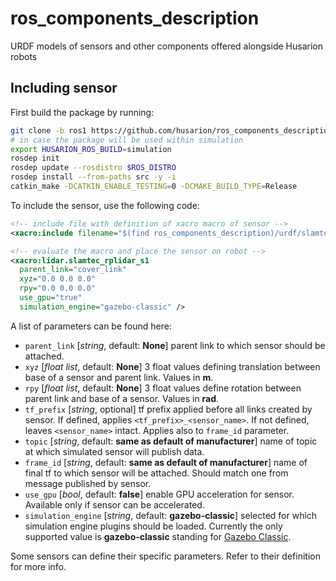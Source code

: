 # ros_components_description
URDF models of sensors and other components offered alongside Husarion robots

## Including sensor

First build the package by running:
``` bash
git clone -b ros1 https://github.com/husarion/ros_components_description.git
# in case the package will be used within simulation
export HUSARION_ROS_BUILD=simulation
rosdep init
rosdep update --rosdistro $ROS_DISTRO
rosdep install --from-paths src -y -i
catkin_make -DCATKIN_ENABLE_TESTING=0 -DCMAKE_BUILD_TYPE=Release
```

To include the sensor, use the following code:
``` xml
<!-- include file with definition of xacro macro of sensor -->
<xacro:include filename="$(find ros_components_description)/urdf/slamtec_rplidar_s1.urdf.xacro" ns="lidar" />

<!-- evaluate the macro and place the sensor on robot -->
<xacro:lidar.slamtec_rplidar_s1
  parent_link="cover_link"
  xyz="0.0 0.0 0.0"
  rpy="0.0 0.0 0.0"
  use_gpu="true"
  simulation_engine="gazebo-classic" />
```

A list of parameters can be found here:
- `parent_link` [*string*, default: **None**] parent link to which sensor should be attached.
- `xyz` [*float list*, default: **None**] 3 float values defining translation between base of a sensor and parent link. Values in **m**.
- `rpy` [*float list*, default: **None**] 3 float values define rotation between parent link and base of a sensor. Values in **rad**.
- `tf_prefix` [*string*, optional] tf prefix applied before all links created by sensor. If defined, applies `<tf_prefix>_<sensor_name>`. If not defined, leaves `<sensor_name>` intact. Applies also to `frame_id` parameter. 
- `topic` [*string*, default: **same as default of manufacturer**] name of topic at which simulated sensor will publish data.
- `frame_id` [*string*, default: **same as default of manufacturer**] name of final tf to which sensor will be attached. Should match one from message published by sensor.
- `use_gpu` [*bool*, default: **false**] enable GPU acceleration for sensor. Available only if sensor can be accelerated.
- `simulation_engine` [*string*, default: **gazebo-classic**] selected for which simulation engine plugins should be loaded. Currently the only supported value is **gazebo-classic** standing for [Gazebo Classic](https://classic.gazebosim.org/).

Some sensors can define their specific parameters. Refer to their definition for more info.